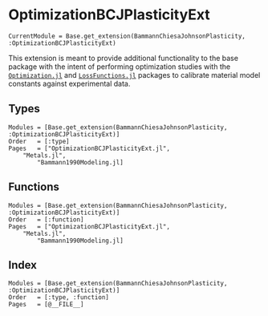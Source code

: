 # OptimizationBCJPlasticityExt

```@meta
CurrentModule = Base.get_extension(BammannChiesaJohnsonPlasticity, :OptimizationBCJPlasticityExt)
```

This extension is meant to provide additional functionality to the base package with the intent of performing optimization studies with the [`Optimization.jl`](https://github.com/SciML/Optimization.jl.git) and [`LossFunctions.jl`](https://github.com/JuliaML/LossFunctions.jl.git) packages to calibrate material model constants against experimental data.

## Types
```@autodocs
Modules = [Base.get_extension(BammannChiesaJohnsonPlasticity, :OptimizationBCJPlasticityExt)]
Order   = [:type]
Pages   = ["OptimizationBCJPlasticityExt.jl",
    "Metals.jl",
        "Bammann1990Modeling.jl]
```

## Functions
```@autodocs
Modules = [Base.get_extension(BammannChiesaJohnsonPlasticity, :OptimizationBCJPlasticityExt)]
Order   = [:function]
Pages   = ["OptimizationBCJPlasticityExt.jl",
    "Metals.jl",
        "Bammann1990Modeling.jl]
```

## Index
```@index
Modules = [Base.get_extension(BammannChiesaJohnsonPlasticity, :OptimizationBCJPlasticityExt)]
Order   = [:type, :function]
Pages   = [@__FILE__]
```
